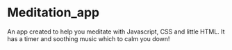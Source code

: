 # Meditation_app
An app created to help you meditate with Javascript, CSS and little HTML. It has a timer and soothing music which to calm you down!



